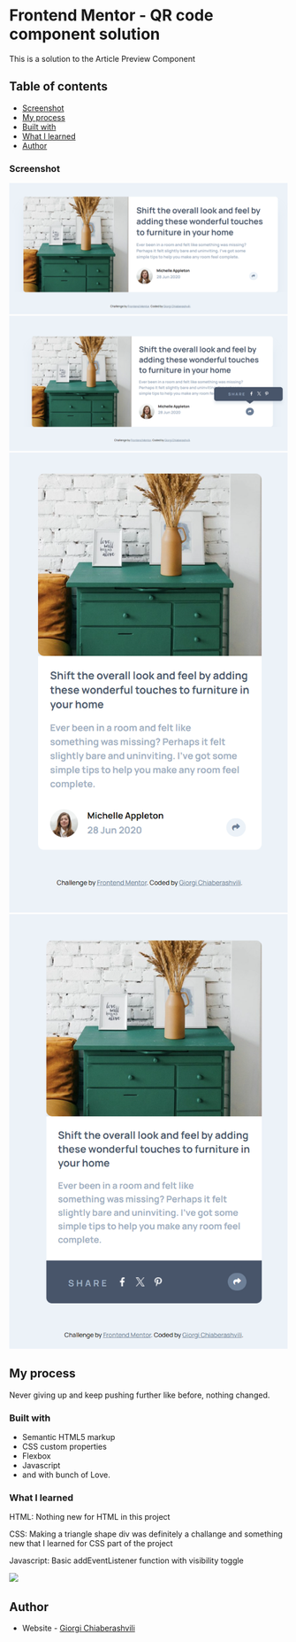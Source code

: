 # Frontend Mentor - QR code component solution

This is a solution to the Article Preview Component 

## Table of contents

  - [Screenshot](#screenshot)
  - [My process](#my-process)
  - [Built with](#built-with)
  - [What I learned](#what-i-learned)
  - [Author](#author)

### Screenshot

![](/images/Screenshot%202023-11-06%20162519.png)
![](/images/Screenshot%202023-11-06%20162524.png)
![](/images/Screenshot%202023-11-06%20162903.png)
![](/images/Screenshot%202023-11-06%20162908.png)

## My process

Never giving up and keep pushing further like before, nothing changed.

### Built with

- Semantic HTML5 markup
- CSS custom properties
- Flexbox 
- Javascript
- and with bunch of Love.

### What I learned

HTML: Nothing new for HTML in this project

CSS: Making a triangle shape div was definitely a challange and something new that I learned for CSS part of the project

Javascript: Basic addEventListener function with visibility toggle 

![](./)


## Author

- Website - [Giorgi Chiaberashvili](https://giorgichiaberashvili.github.io/)


